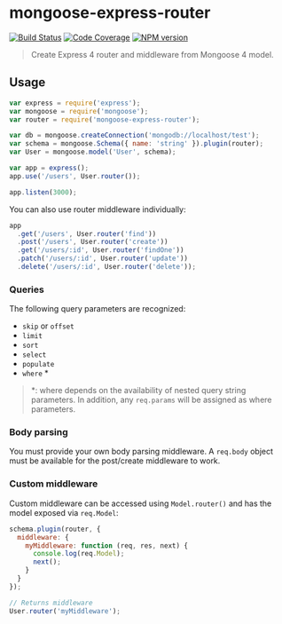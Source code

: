 # mongoose-express-router

[![Build Status](https://img.shields.io/travis/alexmingoia/mongoose-express-router.svg?style=flat)](http://travis-ci.org/alexmingoia/mongoose-express-router) [![Code Coverage](https://img.shields.io/coveralls/alexmingoia/mongoose-express-router.svg?style=flat)](https://coveralls.io/alexmingoia/mongoose-express-router) [![NPM version](https://img.shields.io/npm/v/mongoose-express-router.svg?style=flat)](http://badge.fury.io/js/mongoose-express-router)

> Create Express 4 router and middleware from Mongoose 4 model.

## Usage

```javascript
var express = require('express');
var mongoose = require('mongoose');
var router = require('mongoose-express-router');

var db = mongoose.createConnection('mongodb://localhost/test');
var schema = mongoose.Schema({ name: 'string' }).plugin(router);
var User = mongoose.model('User', schema);

var app = express();
app.use('/users', User.router());

app.listen(3000);
```

You can also use router middleware individually:

```javascript
app
  .get('/users', User.router('find'))
  .post('/users', User.router('create'))
  .get('/users/:id', User.router('findOne'))
  .patch('/users/:id', User.router('update'))
  .delete('/users/:id', User.router('delete'));
```

### Queries

The following query parameters are recognized:

- `skip` or `offset`
- `limit`
- `sort`
- `select`
- `populate`
- `where` \*

> \*: where depends on the availability of nested query string parameters. In addition, any `req.params` will be assigned as where parameters.

### Body parsing

You must provide your own body parsing middleware. A `req.body` object must be
available for the post/create middleware to work.

### Custom middleware

Custom middleware can be accessed using `Model.router()` and has the model
exposed via `req.Model`:

```javascript
schema.plugin(router, {
  middleware: {
    myMiddleware: function (req, res, next) {
      console.log(req.Model);
      next();
    }
  }
});

// Returns middleware
User.router('myMiddleware');
```
